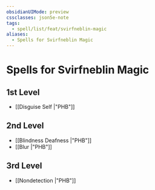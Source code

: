 ```yaml
---
obsidianUIMode: preview
cssclasses: json5e-note
tags:
  - spell/list/feat/svirfneblin-magic
aliases:
  - Spells for Svirfneblin Magic
---
```

# Spells for Svirfneblin Magic

## 1st Level

- [[Disguise Self \|"PHB"]] 

## 2nd Level

- [[Blindness Deafness \|"PHB"]] 
- [[Blur \|"PHB"]] 

## 3rd Level

- [[Nondetection \|"PHB"]]
